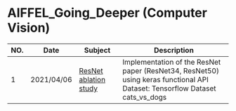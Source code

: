 # AIFFEL_Going_Deeper (Computer Vision)

|NO.|Date|Subject|Description|
|---|----|-------|-----------|
|1|2021/04/06|[ResNet ablation study](https://github.com/rladjswkd/AIFFEL_Going_Deeper/blob/main/%5B20210406%5DResNet%20Ablation%20Study/ResNet%20Ablation%20Study.ipynb)|Implementation of the ResNet paper (ResNet34, ResNet50) using keras functional API </br>Dataset: Tensorflow Dataset cats_vs_dogs|

